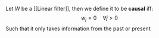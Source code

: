 Let $W$ be a [[Linear filter]], then we define it to be **causal** iff:
$$
w_{j} = 0\hspace{1em} \forall j>0
$$
Such that it only takes information from the past or present